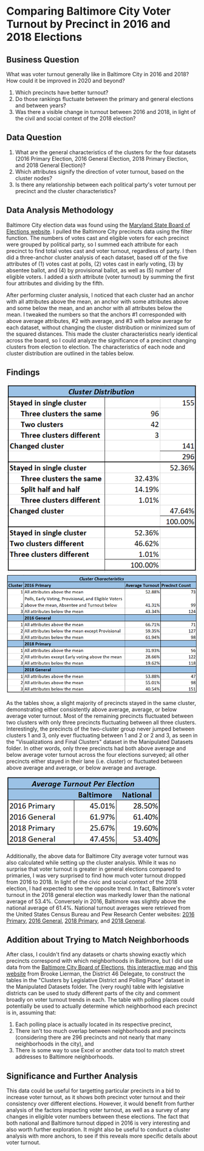 # Comparing Baltimore City Voter Turnout by Precinct in 2016 and 2018 Elections

## Business Question
What was voter turnout generally like in Baltimore City in 2016 and 2018? How could it be improved in 2020 and beyond?
1. Which precincts have better turnout? 
2. Do those rankings fluctuate between the primary and general elections and between years? 
3. Was there a visible change in turnout between 2016 and 2018, in light of the civil and social context of the 2018 election?

## Data Question
1. What are the general characteristics of the clusters for the four datasets (2016 Primary Election, 2016 General Election, 2018 Primary Election, and 2018 General Election)?
2. Which attributes signify the direction of voter turnout, based on the cluster nodes?
3. Is there any relationship between each political party's voter turnout per precinct and the cluster characteristics?

## Data Analysis Methodology
Baltimore City election data was found using the [Maryland State Board of Elections website](https://elections.maryland.gov/elections/2016/index.html "State Board of Elections").
I pulled the Baltimore City precincts data using the filter function. The numbers of votes cast and eligible voters for each precinct were grouped by political party, so I summed each attribute for each precinct to find total votes cast and voter turnout, regardless of party. I then did a three-anchor cluster analysis of each dataset, based off of the five attributes of (1) votes cast at polls, (2) votes cast in early voting, (3) by absentee ballot, and (4) by provisional ballot, as well as (5) number of eligible voters. I added a sixth attribute (voter turnout) by summing the first four attributes and dividing by the fifth.

After performing cluster analysis, I noticed that each cluster had an anchor with all attributes above the mean, an anchor with some attributes above and some below the mean, and an anchor with all attributes below the mean. I tweaked the numbers so that the anchors #1 corresponded with above average attributes, #2 with average, and #3 with below average for each dataset, without changing the cluster distribution or minimized sum of the squared distances. This made the cluster characteristics nearly identical across the board, so I could analyze the significance of a precinct changing clusters from election to election. The characteristics of each node and cluster distribution are outlined in the tables below.

## Findings
![](Visualizations/Cluster_Distribution.PNG)
![](Visualizations/Cluster_Characteristics3.PNG)

As the tables show, a slight majority of precincts stayed in the same cluster, demonstrating either consistently above average, average, or below average voter turnout. Most of the remaining precincts fluctuated between two clusters with only three precincts fluctuating between all three clusters. Interestingly, the precincts of the two-cluster group never jumped between clusters 1 and 3, only ever fluctuating between 1 and 2 or 2 and 3, as seen in the "Visualizations and Final Clusters" dataset in the Manipulated Datasets folder. In other words, only three precincts had both above average and below average voter turnout across the four elections surveyed; all other precincts either stayed in their lane (i.e. cluster) or fluctuated between above average and average, or below average and average.

![](Visualizations/Average_Turnout.PNG)

Additionally, the above data for Baltimore City average voter turnout was also calculated while setting up the cluster analysis. While it was no surprise that voter turnout is greater in general elections compared to primaries, I was very surprised to find how much voter turnout dropped from 2016 to 2018. In light of the civic and social context of the 2018 election, I had expected to see the opposite trend. In fact, Baltimore's voter turnout in the 2018 general election was markedly lower than the national average of 53.4%. Conversely in 2016, Baltimore was slightly above the national average of 61.4%. National turnout averages were retrieved from the United States Census Bureau and Pew Research Center websites: [2016 Primary](https://www.pewresearch.org/fact-tank/2016/06/10/turnout-was-high-in-the-2016-primary-season-but-just-short-of-2008-record/ft_16-06-08_primaryturnout/), [2016 General](https://www.census.gov/newsroom/blogs/random-samplings/2017/05/voting_in_america.html), [2018 Primary](https://www.pewresearch.org/fact-tank/2018/10/03/turnout-in-this-years-u-s-house-primaries-rose-sharply-especially-on-the-democratic-side/), and [2018 General](https://www.census.gov/library/stories/2019/04/behind-2018-united-states-midterm-election-turnout.html).

## Addition about Trying to Match Neighborhoods
After class, I couldn't find any datasets or charts showing exactly which precincts correspond with which neighborhoods in Baltimore, but I did use data from the [Baltimore City Board of Elections](https://boe.baltimorecity.gov/boe-polling-locations), [this interactive map](http://mdpgis.mdp.state.md.us/Legis_District/index.html) and [this website](http://www.brookelierman.com/district-46/) from Brooke Lierman, the District 46 Delegate, to construct the tables in the "Clusters by Legislative District and Polling Place" dataset in the Manipulated Datasets folder. The (very rough) table with legislative districts can be used to study different parts of the city and comment broadly on voter turnout trends in each. The table with polling places could potentially be used to actually determine which neighborhood each precinct is in, assuming that:
1. Each polling place is actually located in its respective precinct,
2. There isn't too much overlap between neighborhoods and precincts (considering there are 296 precincts and not nearly that many neighborhoods in the city), and
3. There is some way to use Excel or another data tool to match street addresses to Baltimore neighborhoods.

## Significance and Further Analysis
This data could be useful for targetting particular precincts in a bid to increase voter turnout, as it shows both precinct voter turnout and their consistency over different elections. However, it would benefit from further analysis of the factors impacting voter turnout, as well as a survey of any changes in eligible voter numbers between these elections. The fact that both national and Baltimore turnout dipped in 2016 is very interesting and also worth further exploration. It might also be useful to conduct a cluster analysis with more anchors, to see if this reveals more specific details about voter turnout.
